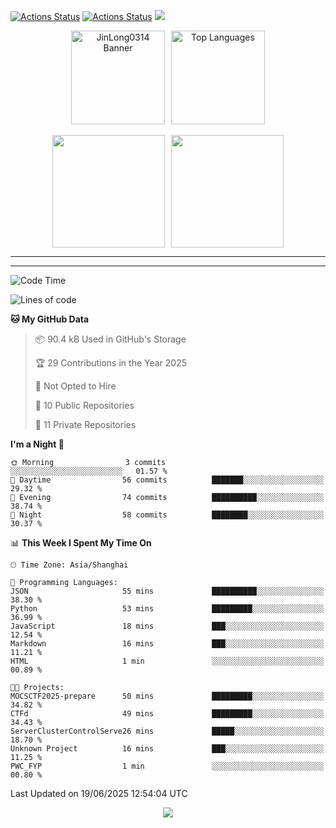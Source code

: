 [![Actions Status](https://github.com/JinLong0314/JinLong0314/workflows/wakatime-stats/badge.svg)](https://github.com/JinLong0314/JinLong0314/actions)
[![Actions Status](https://github.com/JinLong0314/JinLong0314/workflows/update-gh-activity/badge.svg)](https://github.com/JinLong0314/JinLong0314/actions)
![](https://visitor-badge-deno.deno.dev/JinLong0314.JinLong0314.svg)
<br>

<div align="center" style="display: flex; justify-content: center; align-items: center; gap: 10px;">
  <img src="https://socialify.git.ci/JinLong0314/JinLong0314/image?custom_language=Python&font=Inter&language=1&name=1&pattern=Plus" alt="JinLong0314 Banner" height="150"/>
  <img src="https://github-readme-stats.vercel.app/api/top-langs/?username=JinLong0314&hide_border=true" alt="Top Languages" height="150"/>
</div>

<br>

<div align="center" style="display: flex; justify-content: center; align-items: center; gap: 10px;">
  <img src="https://spotify-github-profile.kittinanx.com/api/view?uid=31afscsa66thkz2rxnganseg5i3a&cover_image=true&theme=default&show_offline=false&background_color=121212&interchange=true&bar_color=53b14f&bar_color_cover=true"  height="180"/>
  <img src="https://spotify-recently-played-readme.vercel.app/api?user=31afscsa66thkz2rxnganseg5i3a&count=5&width=600" height="180"/>
</div>


---

<!--START_SECTION:activity-->

<!--END_SECTION:activity-->

---

<!--START_SECTION:waka-->
![Code Time](http://img.shields.io/badge/Code%20Time-5%20hrs%201%20min-blue)

![Lines of code](https://img.shields.io/badge/From%20Hello%20World%20I%27ve%20Written-59.5%20thousand%20lines%20of%20code-blue)

**🐱 My GitHub Data** 

> 📦 90.4 kB Used in GitHub's Storage 
 > 
> 🏆 29 Contributions in the Year 2025
 > 
> 🚫 Not Opted to Hire
 > 
> 📜 10 Public Repositories 
 > 
> 🔑 11 Private Repositories 
 > 
**I'm a Night 🦉** 

```text
🌞 Morning                3 commits           ░░░░░░░░░░░░░░░░░░░░░░░░░   01.57 % 
🌆 Daytime                56 commits          ███████░░░░░░░░░░░░░░░░░░   29.32 % 
🌃 Evening                74 commits          ██████████░░░░░░░░░░░░░░░   38.74 % 
🌙 Night                  58 commits          ████████░░░░░░░░░░░░░░░░░   30.37 % 
```


📊 **This Week I Spent My Time On** 

```text
🕑︎ Time Zone: Asia/Shanghai

💬 Programming Languages: 
JSON                     55 mins             ██████████░░░░░░░░░░░░░░░   38.30 % 
Python                   53 mins             █████████░░░░░░░░░░░░░░░░   36.99 % 
JavaScript               18 mins             ███░░░░░░░░░░░░░░░░░░░░░░   12.54 % 
Markdown                 16 mins             ███░░░░░░░░░░░░░░░░░░░░░░   11.21 % 
HTML                     1 min               ░░░░░░░░░░░░░░░░░░░░░░░░░   00.89 % 

🐱‍💻 Projects: 
MOCSCTF2025-prepare      50 mins             █████████░░░░░░░░░░░░░░░░   34.82 % 
CTFd                     49 mins             █████████░░░░░░░░░░░░░░░░   34.43 % 
ServerClusterControlServe26 mins             █████░░░░░░░░░░░░░░░░░░░░   18.70 % 
Unknown Project          16 mins             ███░░░░░░░░░░░░░░░░░░░░░░   11.25 % 
PWC_FYP                  1 min               ░░░░░░░░░░░░░░░░░░░░░░░░░   00.80 % 
```


 Last Updated on 19/06/2025 12:54:04 UTC
<!--END_SECTION:waka-->



<p align="center">
  <img src="https://capsule-render.vercel.app/api?type=waving&color=gradient&height=60&section=footer"/>
</p>
